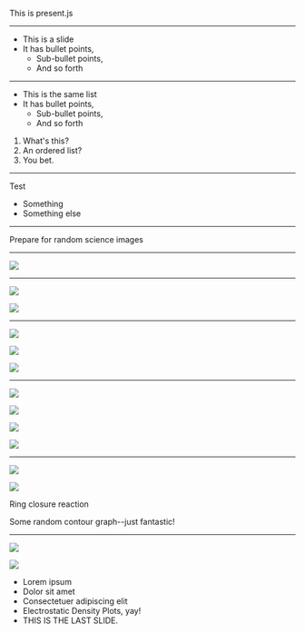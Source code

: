 This is present.js

---

* This is a slide
* It has bullet points,
	* Sub-bullet points,
	* And so forth

---

* This is the same list 
* It has bullet points,
	* Sub-bullet points,
	* And so forth

1. What's this?
2. An ordered list?
3. You bet.

---

Test

* Something 
* Something else

---

Prepare for random science images

---

![](assets/hyperconjugation.jpg)

---

![](assets/hyperconjugation.jpg)

![](assets/hyperconjugation.jpg)

---

![](assets/hyperconjugation.jpg)

![](assets/hyperconjugation.jpg)

![](assets/hyperconjugation.jpg)

---

![](assets/hyperconjugation.jpg)

![](assets/hyperconjugation.jpg)

![](assets/hyperconjugation.jpg)

![](assets/hyperconjugation.jpg)

---

![](assets/cyclization.png)

![](assets/contour.jpg)

Ring closure reaction

Some random contour graph--just 
fantastic!

---

![](assets/contour.jpg)

![](assets/electrostatic.jpg)

* Lorem ipsum
* Dolor sit amet
* Consectetuer adipiscing elit
* Electrostatic Density Plots, yay!
* THIS IS THE LAST SLIDE.
